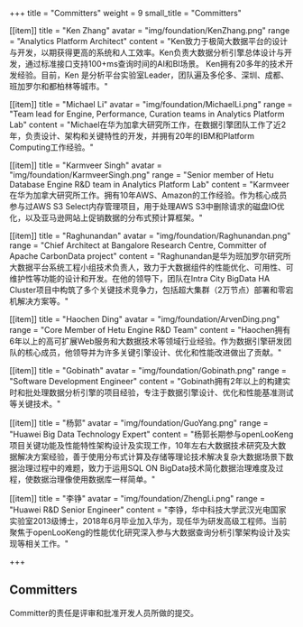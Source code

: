 +++
title = "Committers"
weight = 9
small_title = "Committers"

[[item]]
    title = "Ken Zhang"
    avatar = "img/foundation/KenZhang.png"
    range = "Analytics Platform Architect"
    content = "Ken致力于极简大数据平台的设计与开发，以期获得更高的系统和人工效率。Ken负责大数据分析引擎总体设计与开发，通过标准接口支持100+ms查询时间的AI和BI场景。 Ken拥有20多年的技术开发经验。目前，Ken 是分析平台实验室Leader，团队遍及多伦多、深圳、成都、班加罗尔和都柏林等城市。"

[[item]]
    title = "Michael Li"
    avatar = "img/foundation/MichaelLi.png"
    range = "Team lead for Engine, Performance, Curation teams in Analytics Platform Lab"
    content = "Michael在华为加拿大研究所工作，在数据引擎团队工作了近2年，负责设计、架构和关键特性的开发，并拥有20年的IBM和Platform Computing工作经验。"

[[item]]
    title = "Karmveer Singh"
    avatar = "img/foundation/KarmveerSingh.png"
    range = "Senior member of Hetu Database Engine R&D team in Analytics Platform Lab"
    content = "Karmveer在华为加拿大研究所工作。拥有10年AWS、Amazon的工作经验。作为核心成员参与过AWS S3 Select内存管理项目，用于处理AWS S3中删除请求的磁盘IO优化，以及亚马逊网站上促销数据的分布式预计算框架。"

[[item]]
    title = "Raghunandan"
    avatar = "img/foundation/Raghunandan.png"
    range = "Chief Architect at Bangalore Research Centre, Committer of Apache CarbonData project"
    content = "Raghunandan是华为班加罗尔研究所大数据平台系统工程小组技术负责人，致力于大数据组件的性能优化、可用性、可维护性等功能的设计和开发。在他的领导下，团队在Intra City BigData HA Cluster项目中构筑了多个关键技术竞争力，包括超大集群（2万节点）部署和零宕机解决方案等。"

[[item]]
    title = "Haochen Ding"
    avatar = "img/foundation/ArvenDing.png"
    range = "Core Member of Hetu Engine R&D Team"
    content = "Haochen拥有6年以上的高可扩展Web服务和大数据技术等领域行业经验。作为数据引擎研发团队的核心成员，他领导并为许多关键引擎设计、优化和性能改进做出了贡献。"
    
[[item]]
    title = "Gobinath"
    avatar = "img/foundation/Gobinath.png"
    range = "Software Development Engineer"
    content = "Gobinath拥有2年以上的构建实时和批处理数据分析引擎的项目经验，专注于数据引擎设计、优化和性能基准测试等关键技术。"


[[item]]
    title = "杨郭"
    avatar = "img/foundation/GuoYang.png"
    range = "Huawei Big Data Technology Expert"
    content = "杨郭长期参与openLooKeng项目关键功能及性能特性架构设计及实现工作，10年左右大数据技术研究及大数据解决方案经验，善于使用分布式计算及存储等理论技术解决复杂大数据场景下数据治理过程中的难题，致力于运用SQL ON BigData技术简化数据治理难度及过程，使数据治理像使用数据库一样简单。"

[[item]]
    title = "李铮"
    avatar = "img/foundation/ZhengLi.png"
    range = "Huawei R&D Senior Engineer"
    content = "李铮，华中科技大学武汉光电国家实验室2013级博士，2018年6月毕业加入华为，现任华为研发高级工程师。当前聚焦于openLooKeng的性能优化研究深入参与大数据查询分析引擎架构设计及实现等相关工作。"

+++


## Committers 

Committer的责任是评审和批准开发人员所做的提交。




